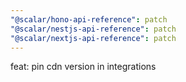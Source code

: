 ```yaml
---
"@scalar/hono-api-reference": patch
"@scalar/nestjs-api-reference": patch
"@scalar/nextjs-api-reference": patch
---
```


feat: pin cdn version in integrations
